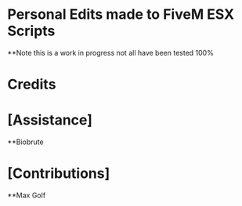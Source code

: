 # Personal Edits made to FiveM ESX Scripts

**Note this is a work in progress not all have been tested 100%

# Credits

# [Assistance]
**Biobrute

# [Contributions]
**Max Golf
